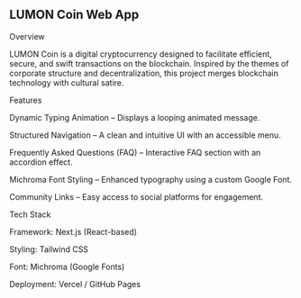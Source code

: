 ## LUMON Coin Web App

Overview

LUMON Coin is a digital cryptocurrency designed to facilitate efficient, secure, and swift transactions on the blockchain. Inspired by the themes of corporate structure and decentralization, this project merges blockchain technology with cultural satire.

Features

Dynamic Typing Animation – Displays a looping animated message.

Structured Navigation – A clean and intuitive UI with an accessible menu.

Frequently Asked Questions (FAQ) – Interactive FAQ section with an accordion effect.

Michroma Font Styling – Enhanced typography using a custom Google Font.

Community Links – Easy access to social platforms for engagement.

Tech Stack

Framework: Next.js (React-based)

Styling: Tailwind CSS

Font: Michroma (Google Fonts)

Deployment: Vercel / GitHub Pages
